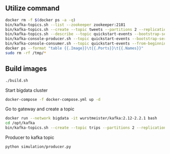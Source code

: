 Utilize command
---
```bash
docker rm -f $(docker ps -a -q)
bin/kafka-topics.sh --list --zookeeper zookeeper:2181
bin/kafka-topics.sh --create --topic tweets --partitions 2 --replication-factor 1 --bootstrap-server localhost:9092,kafka:9093
bin/kafka-topics.sh --describe --topic quickstart-events --bootstrap-server localhost:9092
bin/kafka-console-producer.sh --topic quickstart-events --bootstrap-server localhost:9092
bin/kafka-console-consumer.sh --topic quickstart-events --from-beginning --bootstrap-server localhost:9092
docker ps --format "table {{.Image}}\t{{.Ports}}\t{{.Names}}"
sudo rm -rf /tmp/*
```
Build images
---
```bash
./build.sh
```
Start bigdata cluster
```bash
docker-compose -f docker-compose.yml up -d
```
Go to gateway and create a topic
```bash
docker run --network bigdata -it wurstmeister/kafka:2.12-2.2.1 bash
cd /opt/kafka
bin/kafka-topics.sh --create --topic trips --partitions 2 --replication-factor 1 --bootstrap-server localhost:9092,kafka-broker-1:9093,localhost:9094,kafka-broker-2:9093
```
Producer to kafka topic
```bash
python simulation/producer.py
```